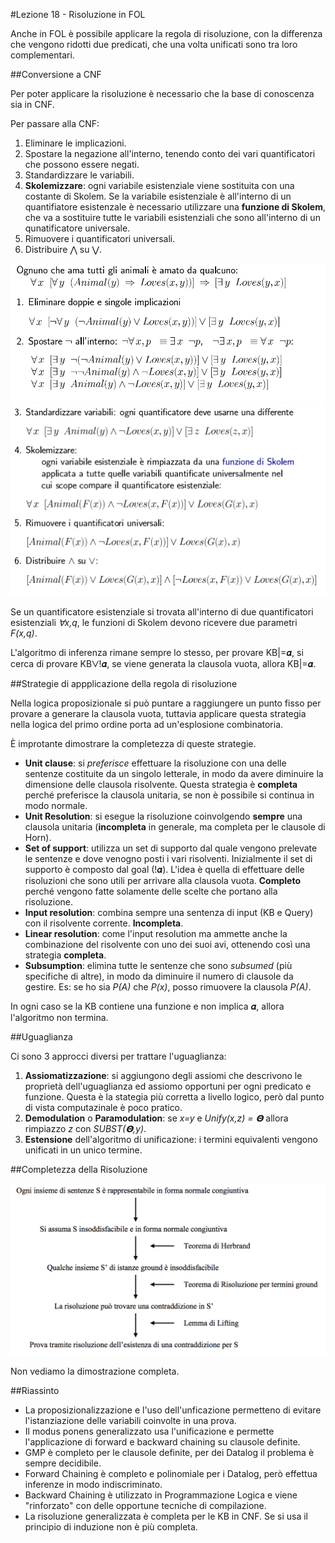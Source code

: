 #Lezione 18 - Risoluzione in FOL

Anche in FOL è possibile applicare la regola di risoluzione, con la differenza che vengono ridotti due predicati, che una volta unificati sono tra loro complementari.

##Conversione a CNF

Per poter applicare la risoluzione è necessario che la base di conoscenza sia in CNF.

Per passare alla CNF:

1. Eliminare le implicazioni.
2. Spostare la negazione all'interno, tenendo conto dei vari quantificatori che possono essere negati.
3. Standardizzare le variabili.
4. **Skolemizzare**: ogni variabile esistenziale viene sostituita con una costante di Skolem. Se la variabile esistenziale è all'interno di un quantifiatore esistenzale è necessario utilizzare una **funzione di Skolem**, che va a sostituire tutte le variabili esistenziali che sono all'interno di un qunatificatore universale.
5. Rimuovere i quantificatori universali.
6. Distribuire ⋀ su ⋁.

![](./immagini/l18-conv-1.png)
![](./immagini/l18-conv-2.png)

Se un quantificatore esistenziale si trovata all'interno di due quantificatori esistenziali *∀x,q*, le funzioni di Skolem devono ricevere due parametri *F(x,q)*.

L'algoritmo di inferenza rimane sempre lo stesso, per provare KB|=𝜶, si cerca di provare KB⋁!𝜶, se viene generata la clausola vuota, allora KB|=𝜶.

##Strategie di appplicazione della regola di risoluzione

Nella logica proposizionale si può puntare a raggiungere un punto fisso per provare a generare la clausola vuota, tuttavia applicare questa strategia nella logica del primo ordine porta ad un'esplosione combinatoria.

È improtante dimostrare la completezza di queste strategie.

- **Unit clause**: si *preferisce* effettuare la risoluzione con una delle sentenze costituite da un singolo letterale, in modo da avere diminuire la dimensione delle clausola risolvente. Questa strategia è **completa** perché preferisce la clausola unitaria, se non è possibile si continua in modo normale.
- **Unit Resolution**: si esegue la risoluzione coinvolgendo **sempre** una clausola unitaria (**incompleta** in generale, ma completa per le clausole di Horn).
- **Set of support**: utilizza un set di supporto dal quale vengono prelevate le sentenze e dove venogno posti i vari risolventi. Inizialmente il set di supporto è composto dal goal (!𝜶). L'idea è quella di effettuare delle risoluzioni che sono utili per arrivare alla clausola vuota. **Completo** perché vengono fatte solamente delle scelte che portano alla risoluzione.
- **Input resolution**: combina sempre una sentenza di input (KB e Query) con il risolvente corrente. **Incompleta**.
- **Linear resolution**: come l'input resolution ma ammette anche la combinazione del risolvente con uno dei suoi avi, ottenendo così una strategia **completa**.
- **Subsumption**: elimina tutte le sentenze che sono *subsumed* (più specifiche di altre), in modo da diminuire il numero di clausole da gestire. Es: se ho sia *P(A)* che *P(x)*, posso rimuovere la clausola *P(A)*.

In ogni caso se la KB contiene una funzione e non implica 𝜶, allora l'algoritmo non termina. 

##Uguaglianza

Ci sono 3 approcci diversi per trattare l'uguaglianza:

1. **Assiomatizzazione**: si aggiungono degli assiomi che descrivono le proprietà dell'uguaglianza ed assiomo opportuni per ogni predicato e funzione. Questa è la stategia più corretta a livello logico, però dal punto di vista computazinale è poco pratico.
2. **Demodulation** o **Paramodulation**: se *x=y* e *Unify(x,z) = 𝝝* allora rimpiazzo *z* con *SUBST(𝝝,y)*.
3. **Estensione** dell'algoritmo di unificazione: i termini equivalenti vengono unificati in un unico termine.

##Completezza della Risoluzione


![](./immagini/l18-dim.png)

Non vediamo la dimostrazione completa.

##Riassinto

- La proposizionalizzazione e l'uso dell'unficazione permetteno di evitare l'istanziazione delle variabili coinvolte in una prova.
- Il modus ponens generalizzato usa l'unificazione e permette l'applicazione di forward e backward chaining su clausole definite.
- GMP è completo per le clausole definite, per dei Datalog il problema è sempre decidibile.
- Forward Chaining è completo e polinomiale per i Datalog, però effettua inferenze in modo indiscriminato.
- Backward Chaining è utilizzato in Programmazione Logica e viene "rinforzato" con delle opportune tecniche di compilazione.
- La risoluzione generalizzata è completa per le KB in CNF. Se si usa il principio di induzione non è più completa.
